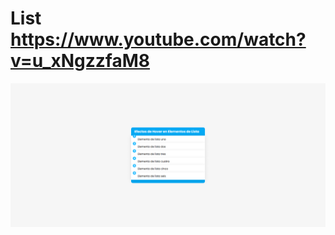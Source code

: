 # List https://www.youtube.com/watch?v=u_xNgzzfaM8
<p align="center">
  <img src="preview.png" alt="preview del proyecto"  width="1600">
</p>